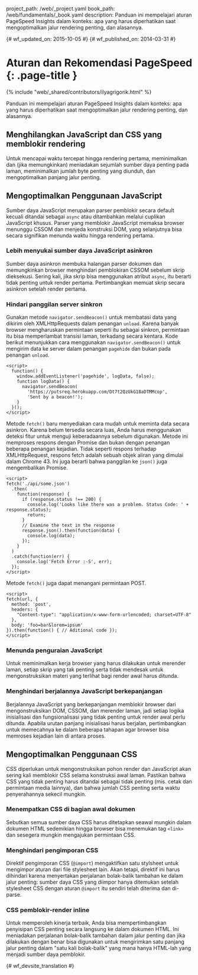 project_path: /web/_project.yaml
book_path: /web/fundamentals/_book.yaml
description: Panduan ini mempelajari aturan PageSpeed Insights dalam konteks: apa yang harus diperhatikan saat mengoptimalkan jalur rendering penting, dan alasannya.

{# wf_updated_on: 2015-10-05 #}
{# wf_published_on: 2014-03-31 #}

# Aturan dan Rekomendasi PageSpeed {: .page-title }

{% include "web/_shared/contributors/ilyagrigorik.html" %}

Panduan ini mempelajari aturan PageSpeed Insights dalam konteks: apa yang harus diperhatikan saat mengoptimalkan jalur rendering penting, dan alasannya.


## Menghilangkan JavaScript dan CSS yang memblokir rendering

Untuk mencapai waktu tercepat hingga rendering pertama, meminimalkan dan (jika memungkinkan) meniadakan sejumlah sumber daya penting pada laman, meminimalkan jumlah byte penting yang diunduh, dan mengoptimalkan panjang jalur penting.

## Mengoptimalkan Penggunaan JavaScript

Sumber daya JavaScript merupakan parser pemblokir secara default kecuali ditandai sebagai `async` atau ditambahkan melalui cuplikan JavaScript khusus. Parser yang memblokir JavaScript memaksa browser menunggu CSSOM dan menjeda konstruksi DOM, yang selanjutnya bisa secara signifikan menunda waktu hingga rendering pertama.

### Lebih menyukai sumber daya JavaScript asinkron

Sumber daya asinkron membuka halangan parser dokumen dan memungkinkan browser menghindari pemblokiran CSSOM sebelum skrip dieksekusi. Sering kali, jika skrip bisa menggunakan atribut `async`, itu berarti tidak penting untuk render pertama. Pertimbangkan memuat skrip secara asinkron setelah render pertama.

### Hindari panggilan server sinkron

Gunakan metode `navigator.sendBeacon()` untuk membatasi data yang dikirim oleh XMLHttpRequests dalam penangan
`unload`. Karena banyak browser mengharuskan permintaan seperti itu sebagai
sinkron, permintaan itu bisa memperlambat transisi laman, terkadang secara kentara. Kode
berikut menunjukkan cara menggunakan `navigator.sendBeacon()` untuk mengirim data ke server dalam penangan
`pagehide` dan bukan pada penangan `unload`.


    <script>
      function() {
        window.addEventListener('pagehide', logData, false);
        function logData() {
          navigator.sendBeacon(
            'https://putsreq.herokuapp.com/Dt7t2QzUkG18aDTMMcop',
            'Sent by a beacon!');
        }
      }();
    </script>
    

Metode `fetch()` baru menyediakan cara mudah untuk meminta data secara asinkron. Karena belum tersedia secara luas, Anda harus menggunakan deteksi fitur untuk menguji keberadaannya sebelum digunakan. Metode ini memproses respons dengan Promise dan bukan dengan penangan beberapa penangan kejadian. Tidak seperti respons terhadap XMLHttpRequest, respons fetch adalah sebuah objek aliran yang dimulai dalam Chrome 43. Ini juga berarti bahwa panggilan ke `json()` juga mengembalikan Promise. 


    <script>
    fetch('./api/some.json')  
      .then(  
        function(response) {  
          if (response.status !== 200) {  
            console.log('Looks like there was a problem. Status Code: ' +  response.status);  
            return;  
          }
          // Examine the text in the response  
          response.json().then(function(data) {  
            console.log(data);  
          });  
        }  
      )  
      .catch(function(err) {  
        console.log('Fetch Error :-S', err);  
      });
    </script>
    

Metode `fetch()` juga dapat menangani permintaan POST.


    <script>
    fetch(url, {
      method: 'post',
      headers: {  
        "Content-type": "application/x-www-form-urlencoded; charset=UTF-8"  
      },  
      body: 'foo=bar&lorem=ipsum'  
    }).then(function() { // Aditional code });
    </script>
    

### Menunda penguraian JavaScript

Untuk meminimalkan kerja browser yang harus dilakukan untuk merender laman, setiap skrip yang tak penting serta tidak mendesak untuk mengonstruksikan materi yang terlihat bagi render awal harus ditunda.

### Menghindari berjalannya JavaScript berkepanjangan

Berjalannya JavaScript yang berkepanjangan memblokir browser dari mengonstruksikan DOM, CSSOM, dan merender laman, jadi setiap logika inisialisasi dan fungsionalisasi yang tidak penting untuk render awal perlu ditunda. Apabila urutan panjang inisialisasi harus berjalan, pertimbangkan untuk memecahnya ke dalam beberapa tahapan agar browser bisa memroses kejadian lain di antara proses.

## Mengoptimalkan Penggunaan CSS

CSS diperlukan untuk mengonstruksikan pohon render dan JavaScript akan sering kali memblokir CSS selama konstruksi awal laman. Pastikan bahwa CSS yang tidak penting harus ditandai sebagai tidak penting (mis. cetak dan permintaan media lainnya), dan bahwa jumlah CSS penting serta waktu penyerahannya sekecil mungkin.

### Menempatkan CSS di bagian awal dokumen

Sebutkan semua sumber daya CSS harus ditetapkan seawal mungkin dalam dokumen HTML sedemikian hingga browser bisa menemukan tag `<link>` dan sesegera mungkin mengajukan permintaan CSS.

### Menghindari pengimporan CSS

Direktif pengimporan CSS (`@import`) mengaktifkan satu stylsheet untuk mengimpor aturan dari file stylesheet lain. Akan tetapi, direktif ini harus dihindari karena menyertakan perjalanan bolak-balik tambahan ke dalam jalur penting: sumber daya CSS yang diimpor hanya ditemukan setelah stylesheet CSS dengan aturan `@import` itu sendiri telah diterima dan di-parse.

### CSS pemblokir-render inline

Untuk memperoleh kinerja terbaik, Anda bisa mempertimbangkan penyisipan CSS penting secara langsung ke dalam dokumen HTML. Ini meniadakan perjalanan bolak-balik tambahan dalam jalur penting dan jika dilakukan dengan benar bisa digunakan untuk mengirimkan satu panjang jalur penting dalam "satu kali bolak-balik" yang mana hanya HTML-lah yang menjadi sumber daya pemblokir.



{# wf_devsite_translation #}
